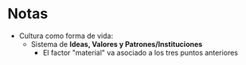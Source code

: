 # Notas
- Cultura como forma de vida:
	- Sistema de **Ideas, Valores y Patrones/Instituciones**
		- El factor "material" va asociado a los tres puntos anteriores